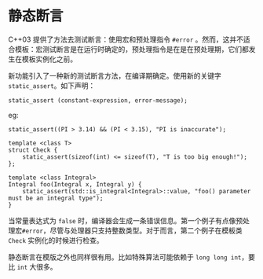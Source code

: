 # 静态断言 #

C++03 提供了方法去测试断言：使用宏和预处理指令 `#error` 。然而，这并不适合模板：宏测试断言是在运行时确定的，预处理指令是在是在预处理期，它们都发生在模板实例化之前。

新功能引入了一种新的测试断言方法，在编译期确定。使用新的关键字 `static_assert`。如下声明：

    static_assert (constant-expression, error-message);

eg:

    static_assert((PI > 3.14) && (PI < 3.15), "PI is inaccurate");

    template <class T>
    struct Check {
        static_assert(sizeof(int) <= sizeof(T), "T is too big enough!");
    };
    
    template <class Integral>
    Integral foo(Integral x, Integral y) {
        static_assert(std::is_integral<Integral>::value, "foo() parameter must be an integral type");
    }

当常量表达式为 `false` 时，编译器会生成一条错误信息。第一个例子有点像预处理宏`#error`，尽管与处理器只支持整数类型。对于而言，第二个例子在模板类 `Check` 实例化的时候进行检查。

静态断言在模版之外也同样很有用。比如特殊算法可能依赖于 `long long int`，要比 `int` 大很多。
